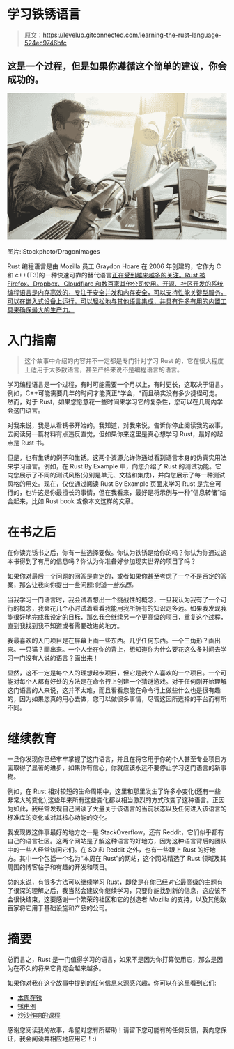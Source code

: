 # 学习铁锈语言

> 原文：<https://levelup.gitconnected.com/learning-the-rust-language-524ec9746bfc>

## 这是一个过程，但是如果你遵循这个简单的建议，你会成功的。

![](img/3a82d9890548fccb0b55b40ebf7b3144.png)

图片:iStockphoto/DragonImages

Rust 编程语言是由 Mozilla 员工 Graydon Hoare 在 2006 年创建的，它作为 C 和 c++(T3)的一种快速可靠的替代语言[正在受到越来越多的关注。Rust 被 Firefox、Dropbox、Cloudflare 和数百家其他公司使用。开源、社区开发的系统编程语言是内存高效的，专注于安全并发和内存安全，可以支持性能关键型服务，可以在嵌入式设备上运行，可以轻松地与其他语言集成，并具有许多有用的内置工具来确保最大的生产力。](https://www.techrepublic.com/article/rust-programming-language-seven-reasons-why-you-should-learn-it-in-2019/)

# 入门指南

> 这个故事中介绍的内容并不一定都是专门针对学习 Rust 的，它在很大程度上适用于大多数语言，甚至严格来说不是编程语言的语言。

学习编程语言是一个过程，有时可能需要一个月以上，有时更长，这取决于语言。例如，C++可能需要几年的时间才能真正*学会，*而且确实没有多少捷径可走。然而，对于 Rust，如果您愿意花一些时间来学习它的复杂性，您可以在几周内学会这门语言。

对我来说，我是从看锈书开始的。我知道，对我来说，告诉你停止阅读我的故事，去阅读另一篇材料有点违反直觉，但如果你来这里是真心想学习 Rust，最好的起点是 Rust 书。

但是，也有生锈的例子和生锈。这两个资源允许你通过看到语言本身的伪真实用法来学习语言。例如，在 Rust By Example 中，向您介绍了 Rust 的测试功能。它向您展示了不同的测试风格(分别是单元、文档和集成)，并向您展示了每一种测试风格的用处。现在，仅仅通过阅读 Rust By Example 页面来学习 Rust 是完全可行的，也许这是你最擅长的事情，但在我看来，最好是将示例与一种“信息转储”结合起来，比如 Rust book 或像本文这样的文章。

# 在书之后

在你读完锈书之后，你有一些选择要做。你认为铁锈是给你的吗？你认为你通过这本书得到了有用的信息吗？你认为你准备好参加现实世界的项目了吗？

如果你对最后一个问题的回答是肯定的，或者如果你甚至考虑了一个不是否定的答案，那么让我向你提出一些问题:*制造一些东西。*

当我学习一门语言时，我会试着想出一个挑战性的概念，一旦我认为我有了一个可行的概念，我会花几个小时试着看看我能用我所拥有的知识走多远。如果我发现我能很好地完成我设定的目标，那么我会继续另一个更高级的项目，重复这个过程，直到我找到我不知道或者需要改进的地方。

我最喜欢的入门项目是在屏幕上画一些东西。几乎任何东西。一个三角形？画出来。一只猫？画出来。一个人坐在你的背上，想知道你为什么要花这么多时间去学习一门没有人说的语言？画出来！

显然，这不一定是每个人的理想起步项目，但它是我个人喜欢的一个项目。一个可能对每个人都有好处的方法是在命令行上创建一个猜谜游戏。对于任何刚开始理解这门语言的人来说，这并不太难，而且看看您能在命令行上做些什么也是很有趣的，因为如果您真的用心去做，您可以做很多事情，尽管这因所选择的平台而有所不同。

# 继续教育

一旦你发现你已经牢牢掌握了这门语言，并且在将它用于你的个人甚至专业项目方面取得了显著的进步，如果你有信心，你就应该永远不要停止学习这门语言的新事物。

例如，在 Rust 相对较短的生命周期中，这里和那里发生了许多小变化(还有一些非常大的变化),这些年来所有这些变化都以相当激烈的方式改变了这种语言。正因为如此，我经常发现自己阅读了大量关于该语言的当前状态以及任何进入该语言的标准库的变化或对其核心功能的变化。

我发现做这件事最好的地方之一是 StackOverflow，还有 Reddit，它们似乎都有自己的语言社区。这两个网站是了解这种语言的好地方，因为这种语言背后的团队中的一些人经常访问它们。在 SO 和 Reddit 之外，也有一些跟上 Rust 的好地方。其中一个包括一个名为“本周在 Rust”的网站，这个网站精选了 Rust 领域及其周围的博客帖子和有趣的开发和项目。

总的来说，有很多方法可以继续学习 Rust，即使是在你已经对它最高级的主题有了很深的理解之后，我当然会建议你继续学习，只要你能找到新的信息，这应该不会很快结束，这要感谢一个繁荣的社区和它的创造者 Mozilla 的支持，以及其他数百家将它用于基础设施和产品的公司。

# 摘要

总而言之，Rust 是一门值得学习的语言，如果不是因为你打算使用它，那么是因为在不久的将来它肯定会越来越多。

如果你对我在这个故事中提到的任何信息来源感兴趣，你可以在这里看到它们:

*   [本周在锈](https://this-week-in-rust.org)
*   [锈由例](https://doc.rust-lang.org/stable/rust-by-example/index.html)
*   [沙沙作响的课程](https://github.com/rust-lang/rustlings/)

感谢您阅读我的故事，希望对您有所帮助！请留下您可能有的任何反馈，我向您保证，我会阅读并相应地应用它！:)